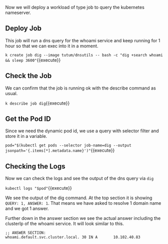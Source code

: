 Now we will deploy a workload of type job to query the kubernetes nameserver.

## Deploy Job

This job will run a dns query for the whoami service and keep running for 1 hour so that we can exec into it in a moment.

`k create job dig --image tutum/dnsutils -- bash -c "dig +search whoami && sleep 3600"`{{execute}}

## Check the Job

We can confirm that the job is running ok with the describe command as usual.

`k describe job dig`{{execute}}

## Get the Pod ID

Since we need the dynamic pod id, we use a query with selector filter and store it in a variable.

`pod="$(kubectl get pods --selector job-name=dig --output jsonpath='{.items[*].metadata.name}')"`{{execute}}

## Checking the Logs

Now we can check the logs and see the output of the dns query via `dig`

`kubectl logs "$pod"`{{execute}}

We see the output of the dig command. At the top section it is showing `QUERY: 1, ANSWER: 1`. That means we have asked to resolve 1 domain name and we got 1 answer.

Further down in the answer section we see the actual answer including the clusterIp of the whoami service. It will look similar to this.

```shell
;; ANSWER SECTION:
whoami.default.svc.cluster.local. 30 IN A       10.102.40.83
```
